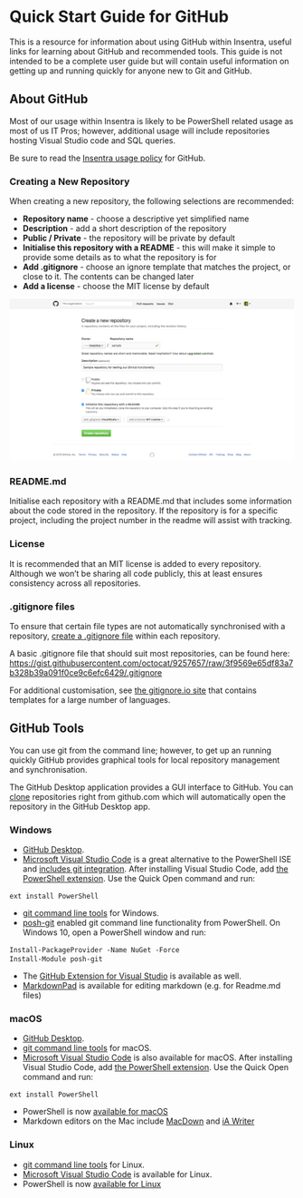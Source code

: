 # Quick Start Guide for GitHub
This is a resource for information about using GitHub within Insentra, useful links for learning about GitHub and recommended tools. This guide is not intended to be a complete user guide but will contain useful information on getting up and running quickly for anyone new to Git and GitHub.

## About GitHub
Most of our usage within Insentra is likely to be PowerShell related usage as most of us IT Pros; however, additional usage will include repositories hosting Visual Studio code and SQL queries.

Be sure to read the [Insentra usage policy](https://github.com/Insentra/usage-policy) for GitHub.

### Creating a New Repository
When creating a new repository, the following selections are recommended:
* **Repository name** - choose a descriptive yet simplified name
* **Description** - add a short description of the repository
* **Public / Private** - the repository will be private by default
* **Initialise this repository with a README** - this will make it simple to provide some details as to what the repository is for
* **Add .gitignore** - choose an ignore template that matches the project, or close to it. The contents can be changed later
* **Add a license** - choose the MIT license by default

![](https://raw.githubusercontent.com/Insentra/user-guide/master/CreatingNewRepository.png?token=AH2Kf-Y5g_rHdVQK1laoRs0CdIAVY_P4ks5X18xkwA%3D%3D)

### README.md
Initialise each repository with a README.md that includes some information about the code stored in the repository. If the repository is for a specific project, including the project number in the readme will assist with tracking.

### License
It is recommended that an MIT license is added to every repository. Although we won’t be sharing all code publicly, this at least ensures consistency across all repositories.

### .gitignore files
To ensure that certain file types are not automatically synchronised with a repository, [create a .gitignore file](https://help.github.com/articles/ignoring-files/) within each repository.

A basic .gitignore file that should suit most repositories, can be found here: https://gist.githubusercontent.com/octocat/9257657/raw/3f9569e65df83a7b328b39a091f0ce9c6efc6429/.gitignore

For additional customisation, see [the gitignore.io site](https://www.gitignore.io/) that contains templates for a large number of languages.

## GitHub Tools
You can use git from the command line; however, to get up an running quickly GitHub provides graphical tools for local repository management and synchronisation.

The GitHub Desktop application provides a GUI interface to GitHub. You can [clone](https://help.github.com/articles/cloning-a-repository/) repositories right from github.com which will automatically open the repository in the GitHub Desktop app.

### Windows
* [GitHub Desktop](https://desktop.github.com/).
* [Microsoft Visual Studio Code](https://code.visualstudio.com/Docs/?dv=win) is a great alternative to the PowerShell ISE and [includes git integration](https://code.visualstudio.com/docs/editor/versioncontrol). After installing Visual Studio Code, add [the PowerShell extension](https://marketplace.visualstudio.com/items?itemName=ms-vscode.PowerShell). Use the Quick Open command and run:
```
ext install PowerShell
```
* [git command line tools](https://git-scm.com/download/win) for Windows.
* [posh-git](https://github.com/dahlbyk/posh-git) enabled git command line functionality from PowerShell. On Windows 10, open a PowerShell window and run:
```
Install-PackageProvider -Name NuGet -Force
Install-Module posh-git
```
* The [GitHub Extension for Visual Studio](https://visualstudio.github.com/) is available as well.
* [MarkdownPad](http://markdownpad.com/) is available for editing markdown (e.g. for Readme.md files)

### macOS
* [GitHub Desktop](https://desktop.github.com/).
* [git command line tools](https://git-scm.com/download/mac) for macOS.
* [Microsoft Visual Studio Code](https://code.visualstudio.com/Docs/?dv=osx) is also available for macOS. After installing Visual Studio Code, add [the PowerShell extension](https://marketplace.visualstudio.com/items?itemName=ms-vscode.PowerShell). Use the Quick Open command and run:
```
ext install PowerShell
```
* PowerShell is now [available for macOS](https://github.com/PowerShell/PowerShell)
* Markdown editors on the Mac include [MacDown](https://macdown.uranusjr.com/) and [iA Writer](https://ia.net/writer/)

### Linux
* [git command line tools](https://git-scm.com/download/linux) for Linux.
* [Microsoft Visual Studio Code](https://code.visualstudio.com/) is available for Linux.
* PowerShell is now [available for Linux](https://github.com/PowerShell/PowerShell)

